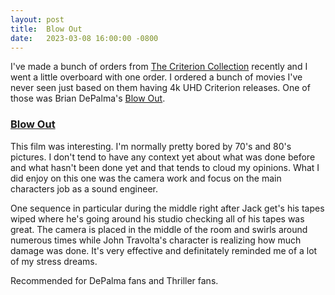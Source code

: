 ```yaml
---
layout: post
title:  Blow Out
date:   2023-03-08 16:00:00 -0800
---
```


I've made a bunch of orders from [The Criterion
Collection](https://www.criterion.com/) recently and I went a little overboard
with one order. I ordered a bunch of movies I've never seen just based on them
having 4k UHD Criterion releases. One of those was Brian DePalma's [Blow
Out](https://www.imdb.com/title/tt0082085/).

### [Blow Out](https://www.imdb.com/title/tt0082085/)

This film was interesting. I'm normally pretty bored by 70's and 80's
pictures. I don't tend to have any context yet about what was done before and
what hasn't been done yet and that tends to cloud my opinions. What I did enjoy
on this one was the camera work and focus on the main characters job as a sound
engineer.

One sequence in particular during the middle right after Jack get's his tapes
wiped where he's going around his studio checking all of his tapes was
great. The camera is placed in the middle of the room and swirls around numerous
times while John Travolta's character is realizing how much damage was
done. It's very effective and definitately reminded me of a lot of my stress
dreams.

Recommended for DePalma fans and Thriller fans.
